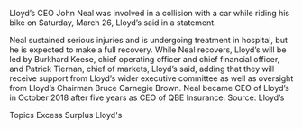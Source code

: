 Lloyd’s CEO John Neal was involved in a collision with a car while riding his bike on Saturday, March 26, Lloyd’s said in a statement.

Neal sustained serious injuries and is undergoing treatment in hospital, but he is expected to make a full recovery.
While Neal recovers, Lloyd’s will be led by Burkhard Keese, chief operating officer and chief financial officer, and Patrick Tiernan, chief of markets, Lloyd’s said, adding that they will receive support from Lloyd’s wider executive committee as well as oversight from Lloyd’s Chairman Bruce Carnegie Brown.
Neal became CEO of Lloyd’s in October 2018 after five years as CEO of QBE Insurance.
Source: Lloyd’s

Topics
Excess Surplus
Lloyd's
